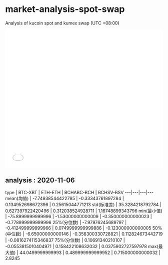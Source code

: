 # market-analysis-spot-swap
Analysis of kucoin spot and kumex swap (UTC +08:00)

<iframe width="100%" height="440" src="./data.html" frameborder="no" border="0" scrolling="no"></iframe>

## analysis : 2020-11-06

type | BTC-XBT | ETH-ETH | BCHABC-BCH | BCHSV-BSV 
---|---|---|---
mean(均值) | -7.74938544422795 | -0.33343761897284 | 0.134952698672396 | 0.25615044771213
std(标准差) | 35.3284218792784 | 0.627397922420496 | 0.312038524928711 | 1.16748899343796
min(最小值) | -75.8999999999996 | -1.53000000000009 | -0.350000000000023 | -0.778999999999996
25%(分位数) | -7.97976245689797 | -0.412499999999966 | 0.0749999999999886 | -0.123000000000005
50%(中位数) | -6.65000000000146 | -0.358300330728821 | 0.112824673442719 | -0.0816274115346837
75%(分位数) | 0.10691340210107 | -0.0553815010404971 | 0.158422108632032 | 0.0375902727597978
max(最大值) | 44.0499999999993 | 0.489999999999952 | 0.715000000000032 | 2.8245

